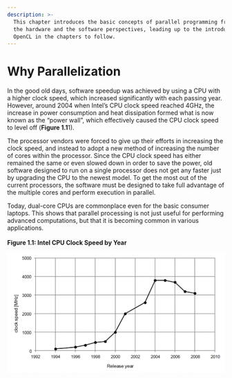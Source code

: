 ```yaml
---
description: >-
  This chapter introduces the basic concepts of parallel programming from both
  the hardware and the software perspectives, leading up to the introduction of
  OpenCL in the chapters to follow.
---
```


# Why Parallelization

In the good old days, software speedup was achieved by using a CPU with a higher clock speed, which increased significantly with each passing year. However, around 2004 when Intel’s CPU clock speed reached 4GHz, the increase in power consumption and heat dissipation formed what is now known as the “power wall”, which effectively caused the CPU clock speed to level off (**Figure 1.1**1).&#x20;

The processor vendors were forced to give up their efforts in increasing the clock speed, and instead to adopt a new method of increasing the number of cores within the processor. Since the CPU clock speed has either remained the same or even slowed down in order to save the power, old software designed to run on a single processor does not get any faster just by upgrading the CPU to the newest model. To get the most out of the current processors, the software must be designed to take full advantage of the multiple cores and perform execution in parallel.&#x20;

Today, dual-core CPUs are commonplace even for the basic consumer laptops. This shows that parallel processing is not just useful for performing advanced computations, but that it is becoming common in various applications. \
\
**Figure 1.1: Intel CPU Clock Speed by Year**&#x20;

![](<../.gitbook/assets/Screen Shot 2021-12-20 at 7.49.44 AM.png>)

